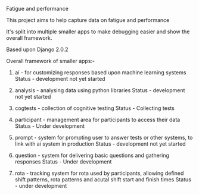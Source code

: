 Fatigue and performance

This project aims to help capture data on fatigue and performance

It's split into multiple smaller apps to make debugging easier and show the
overall framework.

Based upon Django 2.0.2

Overall framework of smaller apps:-

1. ai - for customizing responses based upon machine learning systems
Status - development not yet started

2. analysis - analysing data using python libraries
Status - development not yet started

3. cogtests - collection of cognitive testing
Status - Collecting tests

4. participant - management area for participants to access their data
Status - Under development

5. prompt - system for prompting user to answer tests or other systems, to link with ai system in production
Status - development not yet started

6. question - system for delivering basic questions and gathering responses
Status - Under development

7. rota - tracking system for rota used by participants, allowing defined shift patterns, rota patterns and acutal shift start and finish times
Status - under development
